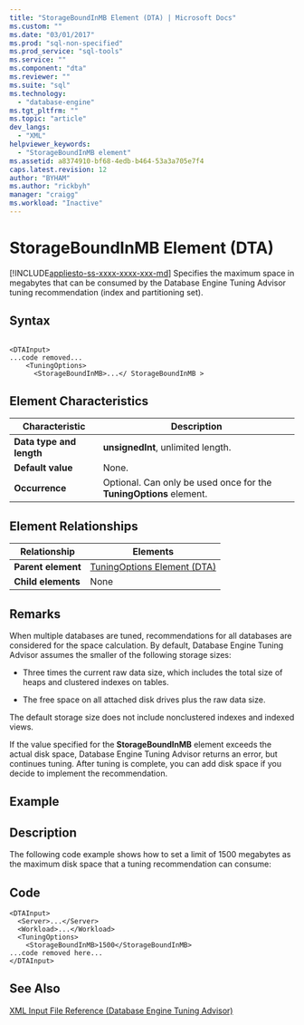 ```yaml
---
title: "StorageBoundInMB Element (DTA) | Microsoft Docs"
ms.custom: ""
ms.date: "03/01/2017"
ms.prod: "sql-non-specified"
ms.prod_service: "sql-tools"
ms.service: ""
ms.component: "dta"
ms.reviewer: ""
ms.suite: "sql"
ms.technology: 
  - "database-engine"
ms.tgt_pltfrm: ""
ms.topic: "article"
dev_langs: 
  - "XML"
helpviewer_keywords: 
  - "StorageBoundInMB element"
ms.assetid: a8374910-bf68-4edb-b464-53a3a705e7f4
caps.latest.revision: 12
author: "BYHAM"
ms.author: "rickbyh"
manager: "craigg"
ms.workload: "Inactive"
---
```

# StorageBoundInMB Element (DTA)
[!INCLUDE[appliesto-ss-xxxx-xxxx-xxx-md](../../includes/appliesto-ss-xxxx-xxxx-xxx-md.md)]
  Specifies the maximum space in megabytes that can be consumed by the Database Engine Tuning Advisor tuning recommendation (index and partitioning set).  
  
## Syntax  
  
```  
  
<DTAInput>  
...code removed...  
    <TuningOptions>  
      <StorageBoundInMB>...</ StorageBoundInMB >  
```  
  
## Element Characteristics  
  
|Characteristic|Description|  
|--------------------|-----------------|  
|**Data type and length**|**unsignedInt**, unlimited length.|  
|**Default value**|None.|  
|**Occurrence**|Optional. Can only be used once for the **TuningOptions** element.|  
  
## Element Relationships  
  
|Relationship|Elements|  
|------------------|--------------|  
|**Parent element**|[TuningOptions Element &#40;DTA&#41;](../../tools/dta/tuningoptions-element-dta.md)|  
|**Child elements**|None|  
  
## Remarks  
 When multiple databases are tuned, recommendations for all databases are considered for the space calculation. By default, Database Engine Tuning Advisor assumes the smaller of the following storage sizes:  
  
-   Three times the current raw data size, which includes the total size of heaps and clustered indexes on tables.  
  
-   The free space on all attached disk drives plus the raw data size.  
  
 The default storage size does not include nonclustered indexes and indexed views.  
  
 If the value specified for the **StorageBoundInMB** element exceeds the actual disk space, Database Engine Tuning Advisor returns an error, but continues tuning. After tuning is complete, you can add disk space if you decide to implement the recommendation.  
  
## Example  
  
## Description  
 The following code example shows how to set a limit of 1500 megabytes as the maximum disk space that a tuning recommendation can consume:  
  
## Code  
  
```  
<DTAInput>  
  <Server>...</Server>  
  <Workload>...</Workload>  
  <TuningOptions>  
    <StorageBoundInMB>1500</StorageBoundInMB>  
...code removed here...  
</DTAInput>  
```  
  
## See Also  
 [XML Input File Reference &#40;Database Engine Tuning Advisor&#41;](../../tools/dta/xml-input-file-reference-database-engine-tuning-advisor.md)  
  
  
